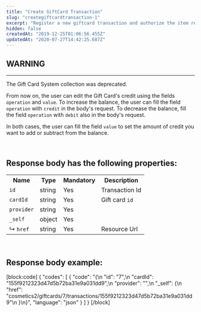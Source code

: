 ```yaml
---
title: "Create GiftCard Transaction"
slug: "creategiftcardtransaction-1"
excerpt: "Register a new giftcard transaction and authorize the item reservation."
hidden: false
createdAt: "2019-12-25T01:06:56.455Z"
updatedAt: "2020-07-27T14:42:25.687Z"
---
```

## WARNING
---
The Gift Card System collection was deprecated. 

From now on, the user can edit the Gift Card's credit using the fields `operation` and `value`.
To increase the balance, the user can fill the field `operation` with `credit` in the body's request. To decrease the balance, fill the field `operation` with `debit` also in the body's request. 

In both cases, the user can fill the field `value` to set the amount of credit you want to add or subtract from the balance.

<br>

## Response body has the following properties: 
<table>
    <tr>
        <th>Name</th>
        <th>Type</th>
        <th>Mandatory</th>
        <th>Description</th>
    </tr>
    <tr>
        <td><code>id</code></td>
        <td>string</td>
        <td>Yes</td>
        <td> Transaction Id</td>
    </tr>
 <tr>
        <td><code>cardId</code></td>
        <td>string</td>
        <td>Yes</td>
        <td>Gift card <code>id</code></td>
    </tr>
<tr>
        <td><code>provider</code></td>
        <td>string</td>
        <td>Yes</td>
        <td></code></td>
    </tr>
 <tr>
        <td><code>_self</code></td>
        <td>object</td>
        <td>Yes</td>
        <td></td>
    </tr>
 <tr>
        <td>&#x21B3; <code>href</code></td>
        <td>string</td>
        <td>Yes</td>
        <td>Resource Url</td>
    </tr>
</table>

<br>

## Response body example:
[block:code]
{
  "codes": [
    {
      "code": "{\n  \"id\": \"7\",\n  \"cardId\": \"155f9212323d47d5b72ba31e9a031dd9\",\n  \"provider\": \"\",\n  \"_self\": {\n    \"href\": \"cosmetics2/giftcards/7/transactions/155f9212323d47d5b72ba31e9a031dd9\"\n  }\n}",
      "language": "json"
    }
  ]
}
[/block]